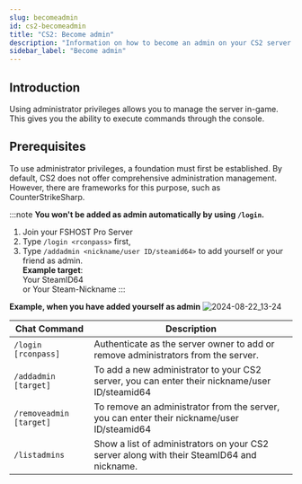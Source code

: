 ```yaml
---
slug: becomeadmin
id: cs2-becomeadmin
title: "CS2: Become admin"
description: "Information on how to become an admin on your CS2 server from FSHOST"
sidebar_label: "Become admin"
---
```




## Introduction
Using administrator privileges allows you to manage the server in-game. This gives you the ability to execute commands through the console.

## Prerequisites
To use administrator privileges, a foundation must first be established. By default, CS2 does not offer comprehensive administration management. However, there are frameworks for this purpose, such as CounterStrikeSharp.


:::note
**You won't be added as admin automatically by using `/login`.**
<br />
1. Join your FSHOST Pro Server
2. Type `/login <rconpass>` first,
3. Type `/addadmin <nickname/user ID/steamid64>` to add yourself or your friend as admin.
<br />**Example target**:
<br />Your SteamID64
<br />or Your Steam-Nickname
:::

**Example, when you have added yourself as admin**
![2024-08-22_13-24](https://github.com/user-attachments/assets/74a456ce-627a-4508-ab33-c827415b6593)


| Chat Command | Description |
| ------------ | ----------- |
| `/login [rconpass]` | Authenticate as the server owner to add or remove administrators from the server. |
| `/addadmin [target]` | To add a new administrator to your CS2 server, you can enter their nickname/user ID/steamid64 |
| `/removeadmin [target]` | To remove an administrator from the server, you can enter their nickname/user ID/steamid64 |
| `/listadmins` | Show a list of administrators on your CS2 server along with their SteamID64 and nickname. |
